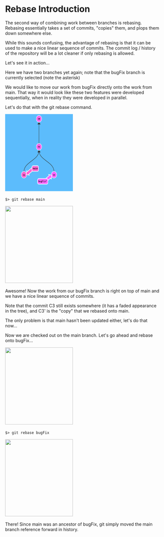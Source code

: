 # Rebase Introduction

The second way of combining work between branches is rebasing. Rebasing essentially takes a set of commits, "copies" them, and plops them down somewhere else.

While this sounds confusing, the advantage of rebasing is that it can be used to make a nice linear sequence of commits. The commit log / history of the repository will be a lot cleaner if only rebasing is allowed.

Let's see it in action...

Here we have two branches yet again; note that the bugFix branch is currently selected (note the asterisk)

We would like to move our work from bugFix directly onto the work from main. That way it would look like these two features were developed sequentially, when in reality they were developed in parallel.

Let's do that with the git rebase command.

<img src="pics/task4_1.png" width="220" height="250"/>

```$> git rebase main```

<img src="pics/task4_2.png" width="220" height="250"/>

Awesome! Now the work from our bugFix branch is right on top of main and we have a nice linear sequence of commits.

Note that the commit C3 still exists somewhere (it has a faded appearance in the tree), and C3' is the "copy" that we rebased onto main.

The only problem is that main hasn't been updated either, let's do that now...

Now we are checked out on the main branch. Let's go ahead and rebase onto bugFix...

<img src="pics/task4_3.png" width="220" height="250"/>

```$> git rebase bugFix```

<img src="pics/task4_4.png" width="220" height="250"/>


There! Since main was an ancestor of bugFix, git simply moved the main branch reference forward in history.

